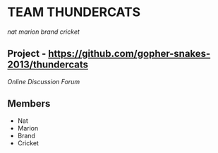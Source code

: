 # TEAM THUNDERCATS
_nat marion brand cricket_

## Project - https://github.com/gopher-snakes-2013/thundercats
_Online Discussion Forum_

## Members
* Nat
* Marion
* Brand
* Cricket